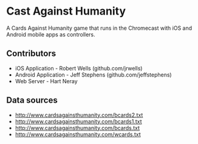 # Cast Against Humanity
A Cards Against Humanity game that runs in the Chromecast with iOS and Android
mobile apps as controllers.

## Contributors
* iOS Application - Robert Wells (github.com/jrwells)
* Android Application - Jeff Stephens (github.com/jeffstephens)
* Web Server - Hart Neray

## Data sources
* http://www.cardsagainsthumanity.com/bcards2.txt
* http://www.cardsagainsthumanity.com/bcards1.txt
* http://www.cardsagainsthumanity.com/bcards.txt
* http://www.cardsagainsthumanity.com/wcards.txt